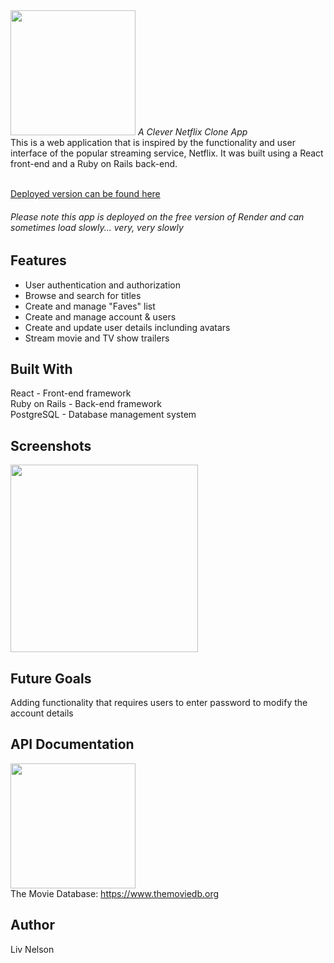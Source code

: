 <img src='https://liv-creative.com/wp-content/uploads/2023/02/myflix-logo.png' width='200'>
<em>A Clever Netflix Clone App</em><br>
This is a web application that is inspired by the functionality and user interface of the popular streaming service, Netflix. It was built using a React front-end and a Ruby on Rails back-end.
<br></br>

[Deployed version can be found here](https://myflix-db.onrender.com/)<br>
###### <em>Please note this app is deployed on the free version of Render and can sometimes load slowly... very, very slowly</em>

## Features

- User authentication and authorization
- Browse and search for titles 
- Create and manage "Faves" list 
- Create and manage account & users
- Create and update user details inclunding avatars
- Stream movie and TV show trailers 


## Built With
React - Front-end framework <br>
Ruby on Rails - Back-end framework <br>
PostgreSQL - Database management system <br>

## Screenshots
<img src='https://liv-creative.com/wp-content/uploads/2023/02/netflix-coversheet.jpg' width='300'>


## Future Goals
Adding functionality that requires users to enter password to modify the account details


## API Documentation
<img src='https://www.themoviedb.org/assets/2/v4/logos/v2/blue_long_1-8ba2ac31f354005783fab473602c34c3f4fd207150182061e425d366e4f34596.svg' width='200'><br>
The Movie Database: https://www.themoviedb.org


## Author
Liv Nelson
